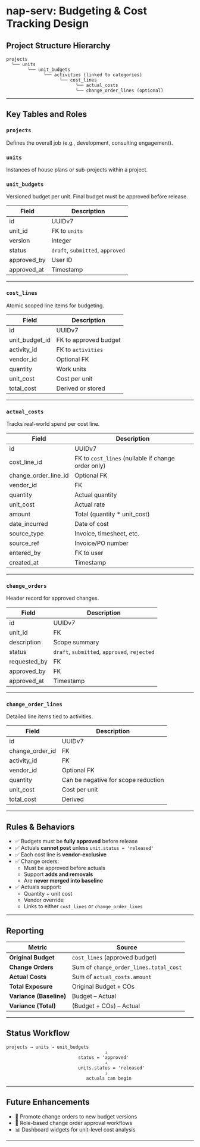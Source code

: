 # nap-serv: Budgeting & Cost Tracking Design

## Project Structure Hierarchy

```text
projects
  └── units
        └── unit_budgets
              └── activities (linked to categories)
                    └── cost_lines
                          └── actual_costs
                          └── change_order_lines (optional)
```

---

## Key Tables and Roles

### `projects`
Defines the overall job (e.g., development, consulting engagement).

### `units`
Instances of house plans or sub-projects within a project.

### `unit_budgets`
Versioned budget per unit. Final budget must be approved before release.

| Field | Description |
|-------|-------------|
| id | UUIDv7 |
| unit_id | FK to `units` |
| version | Integer |
| status | `draft`, `submitted`, `approved` |
| approved_by | User ID |
| approved_at | Timestamp |

---

### `cost_lines`
Atomic scoped line items for budgeting.

| Field | Description |
|-------|-------------|
| id | UUIDv7 |
| unit_budget_id | FK to approved budget |
| activity_id | FK to `activities` |
| vendor_id | Optional FK |
| quantity | Work units |
| unit_cost | Cost per unit |
| total_cost | Derived or stored |

---

### `actual_costs`
Tracks real-world spend per cost line.

| Field | Description |
|-------|-------------|
| id | UUIDv7 |
| cost_line_id | FK to `cost_lines` (nullable if change order only) |
| change_order_line_id | Optional FK |
| vendor_id | FK |
| quantity | Actual quantity |
| unit_cost | Actual rate |
| amount | Total (quantity * unit_cost) |
| date_incurred | Date of cost |
| source_type | Invoice, timesheet, etc. |
| source_ref | Invoice/PO number |
| entered_by | FK to user |
| created_at | Timestamp |

---

### `change_orders`
Header record for approved changes.

| Field | Description |
|-------|-------------|
| id | UUIDv7 |
| unit_id | FK |
| description | Scope summary |
| status | `draft`, `submitted`, `approved`, `rejected` |
| requested_by | FK |
| approved_by | FK |
| approved_at | Timestamp |

---

### `change_order_lines`
Detailed line items tied to activities.

| Field | Description |
|-------|-------------|
| id | UUIDv7 |
| change_order_id | FK |
| activity_id | FK |
| vendor_id | Optional FK |
| quantity | Can be negative for scope reduction |
| unit_cost | Cost per unit |
| total_cost | Derived |

---

## Rules & Behaviors

- ✅ Budgets must be **fully approved** before release
- ✅ Actuals **cannot post** unless `unit.status = 'released'`
- ✅ Each cost line is **vendor-exclusive**
- ✅ Change orders:
  - Must be approved before actuals
  - Support **adds and removals**
  - Are **never merged into baseline**
- ✅ Actuals support:
  - Quantity + unit cost
  - Vendor override
  - Links to either `cost_lines` or `change_order_lines`

---

## Reporting

| Metric | Source |
|--------|--------|
| **Original Budget** | `cost_lines` (approved budget) |
| **Change Orders** | Sum of `change_order_lines.total_cost` |
| **Actual Costs** | Sum of `actual_costs.amount` |
| **Total Exposure** | Original Budget + COs |
| **Variance (Baseline)** | Budget – Actual |
| **Variance (Total)** | (Budget + COs) – Actual |

---

## Status Workflow

```text
projects → units → unit_budgets
                                     ↓
                           status = 'approved'
                                     ↓
                           units.status = 'released'
                                     ↓
                              actuals can begin
```

---

## Future Enhancements

- 🔄 Promote change orders to new budget versions
- 🔐 Role-based change order approval workflows
- 📊 Dashboard widgets for unit-level cost analysis

---